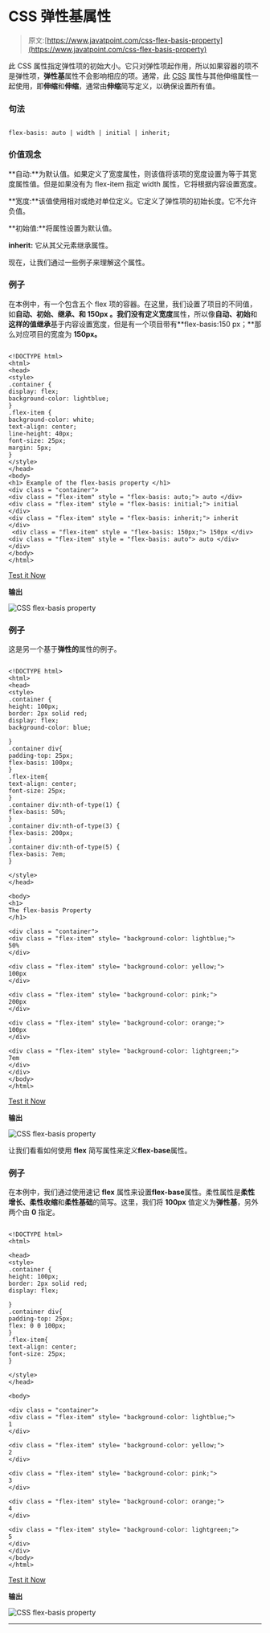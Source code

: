 # CSS 弹性基属性

> 原文:[https://www.javatpoint.com/css-flex-basis-property](https://www.javatpoint.com/css-flex-basis-property)

此 CSS 属性指定弹性项的初始大小。它只对弹性项起作用，所以如果容器的项不是弹性项，**弹性基**属性不会影响相应的项。通常，此 [CSS](https://www.javatpoint.com/css-tutorial) 属性与其他伸缩属性一起使用，即**伸缩**和**伸缩**，通常由**伸缩**简写定义，以确保设置所有值。

### 句法

```

flex-basis: auto | width | initial | inherit;

```

### 价值观念

**自动:**为默认值。如果定义了宽度属性，则该值将该项的宽度设置为等于其宽度属性值。但是如果没有为 flex-item 指定 width 属性，它将根据内容设置宽度。

**宽度:**该值使用相对或绝对单位定义。它定义了弹性项的初始长度。它不允许负值。

**初始值:**将属性设置为默认值。

**inherit:** 它从其父元素继承属性。

现在，让我们通过一些例子来理解这个属性。

### 例子

在本例中，有一个包含五个 flex 项的容器。在这里，我们设置了项目的不同值，如**自动、初始、继承、**和 **150px** 。我们没有定义**宽度**属性，所以像**自动、初始**和**这样的值继承**基于内容设置宽度，但是有一个项目带有**flex-basis:150 px；**那么对应项目的宽度为 **150px。**

```

<!DOCTYPE html>
<html>
<head>
<style>
.container {
display: flex;
background-color: lightblue;
}
.flex-item {
background-color: white;
text-align: center;
line-height: 40px;
font-size: 25px;
margin: 5px;
}
</style>
</head>
<body>
<h1> Example of the flex-basis property </h1>
<div class = "container">
<div class = "flex-item" style = "flex-basis: auto;"> auto </div>
<div class = "flex-item" style = "flex-basis: initial;"> initial </div>
<div class = "flex-item" style = "flex-basis: inherit;"> inherit </div>
 <div class = "flex-item" style = "flex-basis: 150px;"> 150px </div>
<div class = "flex-item" style = "flex-basis: auto"> auto </div>
</div>
</body>
</html>

```

[Test it Now](https://www.javatpoint.com/oprweb/test.jsp?filename=css-flex-basis-property1)

**输出**

![CSS flex-basis property](../Images/a766f7b6aac07984106345a6c6db1807.png)

### 例子

这是另一个基于**弹性的**属性的例子。

```

<!DOCTYPE html>
<html>
<head>
<style>
.container {
height: 100px;
border: 2px solid red;
display: flex;
background-color: blue;

}
.container div{
padding-top: 25px;
flex-basis: 100px;
}
.flex-item{
text-align: center;
font-size: 25px;
}
.container div:nth-of-type(1) {
flex-basis: 50%;
}
.container div:nth-of-type(3) {
flex-basis: 200px;
}
.container div:nth-of-type(5) {
flex-basis: 7em;
}

</style>
</head>

<body>
<h1>
The flex-basis Property
</h1>

<div class = "container">
<div class = "flex-item" style= "background-color: lightblue;">
50%
</div>

<div class = "flex-item" style= "background-color: yellow;">
100px
</div>

<div class = "flex-item" style= "background-color: pink;">
200px
</div>

<div class = "flex-item" style= "background-color: orange;">
100px
</div>

<div class = "flex-item" style= "background-color: lightgreen;">
7em
</div>
</div>
</body>
</html>

```

[Test it Now](https://www.javatpoint.com/oprweb/test.jsp?filename=css-flex-basis-property2)

**输出**

![CSS flex-basis property](../Images/fb406e6b2f547a8cde2cf20ee87559a7.png)

让我们看看如何使用 **flex** 简写属性来定义**flex-base**属性。

### 例子

在本例中，我们通过使用速记 **flex** 属性来设置**flex-base**属性。柔性属性是**柔性增长、柔性收缩**和**柔性基础**的简写。这里，我们将 **100px** 值定义为**弹性基**，另外两个由 **0** 指定。

```

<!DOCTYPE html>
<html>

<head>
<style>
.container {
height: 100px;
border: 2px solid red;
display: flex;

}
.container div{
padding-top: 25px;
flex: 0 0 100px;
}
.flex-item{
text-align: center;
font-size: 25px;
}

</style>
</head>

<body>

<div class = "container">
<div class = "flex-item" style= "background-color: lightblue;">
1
</div>

<div class = "flex-item" style= "background-color: yellow;">
2
</div>

<div class = "flex-item" style= "background-color: pink;">
3
</div>

<div class = "flex-item" style= "background-color: orange;">
4
</div>

<div class = "flex-item" style= "background-color: lightgreen;">
5
</div>
</div>
</body>
</html>

```

[Test it Now](https://www.javatpoint.com/oprweb/test.jsp?filename=css-flex-basis-property3)

**输出**

![CSS flex-basis property](../Images/e394cc565420d0dfab92f8eb83529cf2.png)

* * *